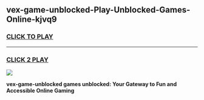 
## vex-game-unblocked-Play-Unblocked-Games-Online-kjvq9
<h3>
<a href="https://premium76.site?title=vex-game-unblocked&ref=25A">CLICK TO PLAY</a></h3>
<hr>

<h3>
<a href="https://premium76.site?title=vex-game-unblocked&ref=25A">CLICK 2 PLAY</a>
  
</h3>

<a href="https://premium76.site?title=vex-game-unblocked&ref=25A"><img src="https://clearcache.store/games.png"></a>


**vex-game-unblocked games unblocked: Your Gateway to Fun and Accessible Online Gaming**
